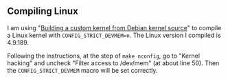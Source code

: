 ## Compiling Linux
I am using
"[Building a custom kernel from Debian kernel source](https://kernel-team.pages.debian.net/kernel-handbook/ch-common-tasks.html#s-common-building)"
to compile a Linux kernel with `CONFIG_STRICT_DEVMEM=n`. The Linux version I
compiled is 4.9.189.

Following the instructions, at the step of `make nconfig`, go to "Kernel
hacking" and uncheck "Filter access to /dev/mem" (at about line 50). Then
the `CONFIG_STRICT_DEVMEM` macro will be set correctly.

